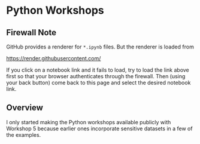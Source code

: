 # Python Workshops

## Firewall Note

GitHub provides a renderer for `*.ipynb` files.  But the renderer
is loaded from

<https://render.githubusercontent.com/>

If you click on a notebook link and it fails to load,
try to load the link above first so that your browser
authenticates through the firewall.  Then (using your back button)
come back to this page and select the desired notebook link.

## Overview

I only started making the Python workshops available publicly with
Workshop 5 because earlier ones incorporate sensitive datasets in
a few of the examples.
